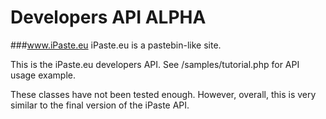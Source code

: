 Developers API ALPHA
==============
###www.iPaste.eu
iPaste.eu is a pastebin-like site.

This is the iPaste.eu developers API. See /samples/tutorial.php for API usage example.

These classes have not been tested enough. However, overall, this is very similar to the final version of the iPaste API.


